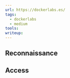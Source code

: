 ```yaml
---
url: https://dockerlabs.es/
tags:
  - dockerlabs
  - medium
tools: 
writeup:
---
```


## Reconnaissance

## Access

### 
